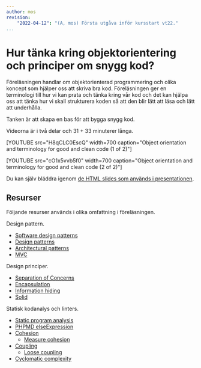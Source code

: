 ```yaml
---
author: mos
revision:
    "2022-04-12": "(A, mos) Första utgåva inför kursstart vt22."
...
```

Hur tänka kring objektorientering och principer om snygg kod?
====================

Föreläsningen handlar om objektorienterad programmering och olika koncept som hjälper oss att skriva bra kod. Föreläsningen ger en terminologi till hur vi kan prata och tänka kring vår kod och det kan hjälpa oss att tänka hur vi skall strukturera koden så att den blir lätt att läsa och lätt att underhålla.

Tanken är att skapa en bas för att bygga snygg kod.

Videorna är i två delar och 31 + 33 minuterer långa.

[YOUTUBE src="H8qCLC0EscQ" width=700 caption="Object orientation  and terminology for good and clean code (1 of 2)"]

[YOUTUBE src="cO1x5vvb5f0" width=700 caption="Object orientation  and terminology for good and clean code (2 of 2)"]

Du kan själv bläddra igenom [de HTML slides som används i presentationen](https://dbwebb-se.github.io/mvc/lecture/L03-how-to-think-object-orientation/slide.html).



Resurser
------------------------

Följande resurser används i olika omfattning i föreläsningen.

Design pattern.

* [Software design patterns](https://en.wikipedia.org/wiki/Software_design_pattern)
* [Design patterns](https://en.wikipedia.org/wiki/Design_Patterns)
* [Architectural patterns](https://en.wikipedia.org/wiki/Architectural_pattern)
* [MVC](https://en.wikipedia.org/wiki/Model%E2%80%93view%E2%80%93controller)

Design principer.

* [Separation of Concerns](https://en.wikipedia.org/wiki/Separation_of_concerns)
* [Encapsulation](https://en.wikipedia.org/wiki/Encapsulation_(computer_programming))
* [Information hiding](https://en.wikipedia.org/wiki/Information_hiding)
* [Solid](https://en.wikipedia.org/wiki/SOLID)

Statisk kodanalys och linters.

* [Static program analysis](https://en.wikipedia.org/wiki/Static_program_analysis)
* [PHPMD elseExpression](https://phpmd.org/rules/cleancode.html#elseexpression)
* [Cohesion](https://en.wikipedia.org/wiki/Cohesion_(computer_science))
    * [Measure cohesion](https://softwareengineering.stackexchange.com/questions/151004/are-there-metrics-for-cohesion-and-coupling)
* [Coupling](https://en.wikipedia.org/wiki/Coupling_(computer_programming))
    * [Loose coupling](https://en.wikipedia.org/wiki/Loose_coupling)
* [Cyclomatic complexity](https://en.wikipedia.org/wiki/Cyclomatic_complexity)
